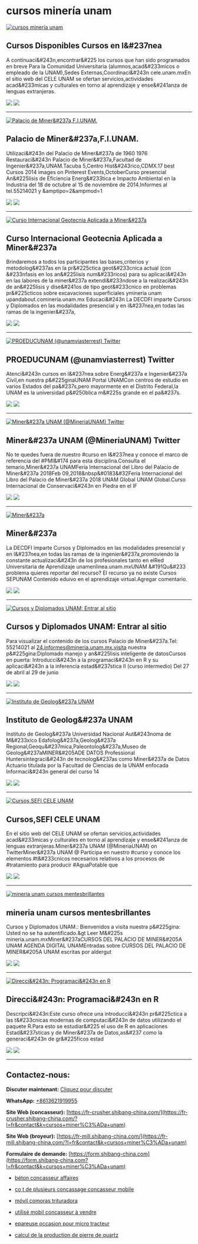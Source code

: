 # cursos minería unam

<a href="https://swt.shibang-china.com/?l=fr&img&k=cursos+miner%C3%ADa+unam" target="_blank">![cursos minería unam](http://static.shibang-china.com/all-800x300/832.jpg)</a>

## Cursos Disponibles Cursos en l&#237nea
A continuaci&#243n,encontrar&#225 los cursos que han sido programados en breve Para la Comunidad Universitaria (alumnos,acad&#233micos o empleado de la UNAM),Sedes Externas,Coordinaci&#243n cele.unam.mxEn el sitio web del CELE UNAM se ofertan servicios,actividades acad&#233micas y culturales en torno al aprendizaje y ense&#241anza de lenguas extranjeras.


<a href="https://whatsapp.shibangsoft.com/WhatsApp.php" target="_blank" title="WhatsApp">![](http://static.shibang-china.com/icon/whatsapp.png)</a> <a href="https://swt.shibang-china.com/?l=fr&icon&k=cursos+miner%C3%ADa+unam" target="_blank">![](http://static.shibang-china.com/icon/chat-fr.png)</a>

---

<a href="https://swt.shibang-china.com/?l=fr&img&k=cursos+miner%C3%ADa+unam" target="_blank">![Palacio de Miner&#237a,F.I.UNAM.](http://static.shibang-china.com/all-800x300/894.jpg)</a>

## Palacio de Miner&#237a,F.I.UNAM.
Utilizaci&#243n del Palacio de Miner&#237a de 1960 1976 Restauraci&#243n Palacio de Miner&#237a,Facultad de Ingenier&#237a,UNAM.Tacuba 5,Centro Hist&#243rico,CDMX.17 best Cursos 2014 images on Pinterest Events,OctoberCurso presencial An&#225lisis de Eficiencia Energ&#233tica e Impacto Ambiental en la Industria del 18 de octubre al 15 de noviembre de 2014.Informes al tel.55214021 y &amptipo=2&ampmod=1


<a href="https://whatsapp.shibangsoft.com/WhatsApp.php" target="_blank" title="WhatsApp">![](http://static.shibang-china.com/icon/whatsapp.png)</a> <a href="https://swt.shibang-china.com/?l=fr&icon&k=cursos+miner%C3%ADa+unam" target="_blank">![](http://static.shibang-china.com/icon/chat-fr.png)</a>

---

<a href="https://swt.shibang-china.com/?l=fr&img&k=cursos+miner%C3%ADa+unam" target="_blank">![Curso Internacional Geotecnia Aplicada a Miner&#237a](http://static.shibang-china.com/all-800x300/1289.jpg)</a>

## Curso Internacional Geotecnia Aplicada a Miner&#237a
Brindaremos a todos los participantes las bases,criterios y metodolog&#237as en la pr&#225ctica geot&#233cnica actual (con &#233nfasis en los an&#225lisis num&#233ricos) para su aplicaci&#243n en las labores de la miner&#237a extendi&#233ndose a la realizaci&#243n de an&#225lisis y dise&#241os de tipo geot&#233cnico en problemas pr&#225cticos sobre excavaciones superficiales ymineria unam upandabout.comineria.unam.mx Educaci&#243n La DECDFI imparte Cursos y Diplomados en las modalidades presencial y en l&#237nea,en todas las ramas de la ingenier&#237a,


<a href="https://whatsapp.shibangsoft.com/WhatsApp.php" target="_blank" title="WhatsApp">![](http://static.shibang-china.com/icon/whatsapp.png)</a> <a href="https://swt.shibang-china.com/?l=fr&icon&k=cursos+miner%C3%ADa+unam" target="_blank">![](http://static.shibang-china.com/icon/chat-fr.png)</a>

---

<a href="https://swt.shibang-china.com/?l=fr&img&k=cursos+miner%C3%ADa+unam" target="_blank">![PROEDUCUNAM (@unamviasterrest) Twitter](http://static.shibang-china.com/all-800x300/949.jpg)</a>

## PROEDUCUNAM (@unamviasterrest) Twitter
Atenci&#243n cursos en l&#237nea sobre Energ&#237a e Ingenier&#237a Civil,en nuestra p&#225ginaUNAM Portal UNAMCon centros de estudio en varios Estados del pa&#237s,pero mayormente en el Distrito Federal,la UNAM es la universidad p&#250blica m&#225s grande en el pa&#237s.


<a href="https://whatsapp.shibangsoft.com/WhatsApp.php" target="_blank" title="WhatsApp">![](http://static.shibang-china.com/icon/whatsapp.png)</a> <a href="https://swt.shibang-china.com/?l=fr&icon&k=cursos+miner%C3%ADa+unam" target="_blank">![](http://static.shibang-china.com/icon/chat-fr.png)</a>

---

<a href="https://swt.shibang-china.com/?l=fr&img&k=cursos+miner%C3%ADa+unam" target="_blank">![Miner&#237a UNAM (@MineriaUNAM) Twitter](http://static.shibang-china.com/all-800x300/590.jpg)</a>

## Miner&#237a UNAM (@MineriaUNAM) Twitter
No te quedes fuera de nuestro #curso en l&#237nea y conoce el marco de referencia del #PMI&#174 para esta disciplina.Consulta el temario,Miner&#237a UNAMFeria Internacional del Libro del Palacio de Miner&#237a 2018Feb 09,2018&nbsp&#0183&#32Feria Internacional del Libro del Palacio de Miner&#237a 2018 UNAM Global UNAM Global.Curso Internacional de Conservaci&#243n en Piedra en el IF


<a href="https://whatsapp.shibangsoft.com/WhatsApp.php" target="_blank" title="WhatsApp">![](http://static.shibang-china.com/icon/whatsapp.png)</a> <a href="https://swt.shibang-china.com/?l=fr&icon&k=cursos+miner%C3%ADa+unam" target="_blank">![](http://static.shibang-china.com/icon/chat-fr.png)</a>

---

<a href="https://swt.shibang-china.com/?l=fr&img&k=cursos+miner%C3%ADa+unam" target="_blank">![Miner&#237a](http://static.shibang-china.com/all-800x300/465.jpg)</a>

## Miner&#237a
La DECDFI imparte Cursos y Diplomados en las modalidades presencial y en l&#237nea,en todas las ramas de la ingenier&#237a,promoviendo la constante actualizaci&#243n de los profesionales tanto en elRed Universitaria de Aprendizaje unamenlinea.unam.mxUNAM &#191Qu&#233 problema quieres reportar del recurso? El recurso ya no existe Cursos SEPUNAM Contenido eduivo en el aprendizaje virtual.Agregar comentario.


<a href="https://whatsapp.shibangsoft.com/WhatsApp.php" target="_blank" title="WhatsApp">![](http://static.shibang-china.com/icon/whatsapp.png)</a> <a href="https://swt.shibang-china.com/?l=fr&icon&k=cursos+miner%C3%ADa+unam" target="_blank">![](http://static.shibang-china.com/icon/chat-fr.png)</a>

---

<a href="https://swt.shibang-china.com/?l=fr&img&k=cursos+miner%C3%ADa+unam" target="_blank">![Cursos y Diplomados UNAM: Entrar al sitio](http://static.shibang-china.com/all-800x300/669.jpg)</a>

## Cursos y Diplomados UNAM: Entrar al sitio
Para visualizar el contenido de los cursos Palacio de Miner&#237a.Tel: 55214021 al 24.informes@mineria.unam.mx.visita nuestra p&#225gina:Diplomado manejo y an&#225lisis inteligente de datosCursos en puerta: Introducci&#243n a la programaci&#243n en R y su aplicaci&#243n a la inferencia estad&#237stica II (curso intermedio) Del 27 de abril al 29 de junio


<a href="https://whatsapp.shibangsoft.com/WhatsApp.php" target="_blank" title="WhatsApp">![](http://static.shibang-china.com/icon/whatsapp.png)</a> <a href="https://swt.shibang-china.com/?l=fr&icon&k=cursos+miner%C3%ADa+unam" target="_blank">![](http://static.shibang-china.com/icon/chat-fr.png)</a>

---

<a href="https://swt.shibang-china.com/?l=fr&img&k=cursos+miner%C3%ADa+unam" target="_blank">![Instituto de Geolog&#237a UNAM](http://static.shibang-china.com/all-800x300/992.jpg)</a>

## Instituto de Geolog&#237a UNAM
Instituto de Geolog&#237a Universidad Nacional Aut&#243noma de M&#233xico Edafolog&#237a,Geolog&#237a Regional,Geoqu&#237mica,Paleontolog&#237a,Museo de Geolog&#237aMINER&#205ADE DATOS Professional Huntersintegraci&#243n de tecnolog&#237as como Miner&#237a de Datos Actuario titulada por la Facultad de Ciencias de la UNAM enfocada Informaci&#243n general del curso 14


<a href="https://whatsapp.shibangsoft.com/WhatsApp.php" target="_blank" title="WhatsApp">![](http://static.shibang-china.com/icon/whatsapp.png)</a> <a href="https://swt.shibang-china.com/?l=fr&icon&k=cursos+miner%C3%ADa+unam" target="_blank">![](http://static.shibang-china.com/icon/chat-fr.png)</a>

---

<a href="https://swt.shibang-china.com/?l=fr&img&k=cursos+miner%C3%ADa+unam" target="_blank">![Cursos,SEFI CELE UNAM](http://static.shibang-china.com/all-800x300/1281.jpg)</a>

## Cursos,SEFI CELE UNAM
En el sitio web del CELE UNAM se ofertan servicios,actividades acad&#233micas y culturales en torno al aprendizaje y ense&#241anza de lenguas extranjeras.Miner&#237a UNAM (@MineriaUNAM) on TwitterMiner&#237a UNAM @ Participa en nuestro #curso y conoce los elementos #t&#233cnicos necesarios relativos a los procesos de #tratamiento para producir #AguaPotable que


<a href="https://whatsapp.shibangsoft.com/WhatsApp.php" target="_blank" title="WhatsApp">![](http://static.shibang-china.com/icon/whatsapp.png)</a> <a href="https://swt.shibang-china.com/?l=fr&icon&k=cursos+miner%C3%ADa+unam" target="_blank">![](http://static.shibang-china.com/icon/chat-fr.png)</a>

---

<a href="https://swt.shibang-china.com/?l=fr&img&k=cursos+miner%C3%ADa+unam" target="_blank">![mineria unam cursos mentesbrillantes](http://static.shibang-china.com/all-800x300/905.jpg)</a>

## mineria unam cursos mentesbrillantes
Cursos y Diplomados UNAM.: Bienvenidos a visita nuestra p&#225gina: Usted no se ha autentificado.&gt Leer M&#225s mineria.unam.mxMiner&#237aCURSOS DEL PALACIO DE MINER&#205A UNAM AGENDA DIGITAL UNAMEntradas sobre CURSOS DEL PALACIO DE MINER&#205A UNAM escritas por aldergut


<a href="https://whatsapp.shibangsoft.com/WhatsApp.php" target="_blank" title="WhatsApp">![](http://static.shibang-china.com/icon/whatsapp.png)</a> <a href="https://swt.shibang-china.com/?l=fr&icon&k=cursos+miner%C3%ADa+unam" target="_blank">![](http://static.shibang-china.com/icon/chat-fr.png)</a>

---

<a href="https://swt.shibang-china.com/?l=fr&img&k=cursos+miner%C3%ADa+unam" target="_blank">![Direcci&#243n: Programaci&#243n en R](http://static.shibang-china.com/all-800x300/376.jpg)</a>

## Direcci&#243n: Programaci&#243n en R
Descripci&#243n:Este curso ofrece una introducci&#243n pr&#225ctica a las t&#233cnicas modernas de computaci&#243n de datos utilizando el paquete R.Para esto se estudiar&#225 el uso de R en aplicaciones Estad&#237sticas y de Miner&#237a de Datos,as&#237 como la generaci&#243n de gr&#225ficos estad

<a href="https://whatsapp.shibangsoft.com/WhatsApp.php" target="_blank" title="WhatsApp">![](http://static.shibang-china.com/icon/whatsapp.png)</a> <a href="https://swt.shibang-china.com/?l=fr&icon&k=cursos+miner%C3%ADa+unam" target="_blank">![](http://static.shibang-china.com/icon/chat-fr.png)</a>

---
## Contactez-nous:

**Discuter maintenant:** [Cliquez pour discuter](https://swt.shibang-china.com?l=fr&contact&k=cursos+miner%C3%ADa+unam)

**WhatsApp:**  [+8613621919955](https://whatsapp.shibangsoft.com/WhatsApp.php)

**Site Web (concasseur):** [https://fr-crusher.shibang-china.com/](https://fr-crusher.shibang-china.com/?l=fr&contact&k=cursos+miner%C3%ADa+unam)

**Site Web (broyeur):** [https://fr-mill.shibang-china.com/](https://fr-mill.shibang-china.com/?l=fr&contact&k=cursos+miner%C3%ADa+unam)

**Formulaire de demande:** [https://form.shibang-china.com](https://form.shibang-china.com?l=fr&contact&k=cursos+miner%C3%ADa+unam)

* [béton concasseur affaires](../65/b%C3%A9ton%20concasseur%20affaires.md)

* [co t de plusieurs concassage concasseur mobile](../65/co%20t%20de%20plusieurs%20concassage%20concasseur%20mobile.md)

* [móvil comoras trituradora](../65/m%C3%B3vil%20comoras%20trituradora.md)

* [utilisé mobil concasseur à vendre](../65/utilis%C3%A9%20mobil%20concasseur%20%C3%A0%20vendre.md)

* [epareuse occasion pour micro tracteur](../61/epareuse%20occasion%20pour%20micro%20tracteur.md)

* [calcul de la production de pierre de quartz](../65/calcul%20de%20la%20production%20de%20pierre%20de%20quartz.md)